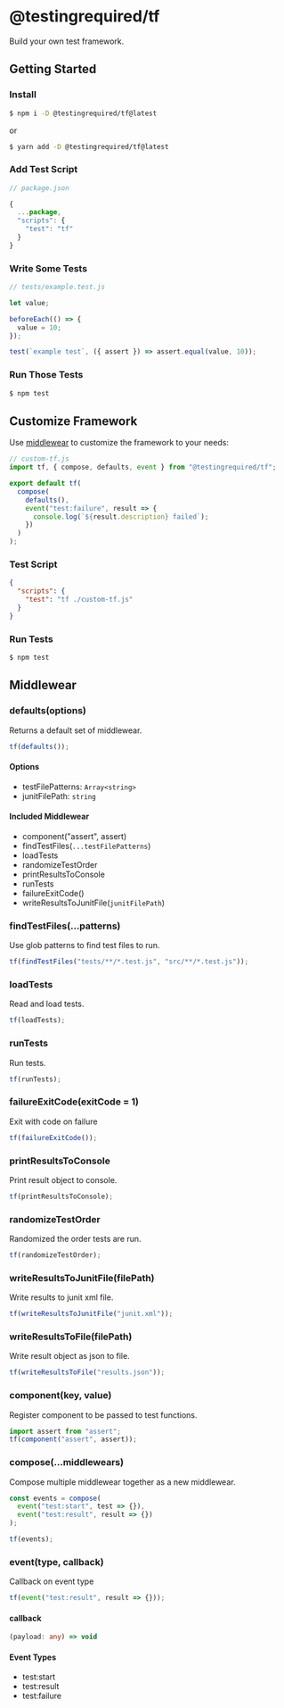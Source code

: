 # @testingrequired/tf

Build your own test framework.

## Getting Started

### Install

```bash
$ npm i -D @testingrequired/tf@latest
```

or

```bash
$ yarn add -D @testingrequired/tf@latest
```

### Add Test Script

```javascript
// package.json

{
  ...package,
  "scripts": {
    "test": "tf"
  }
}
```

### Write Some Tests

```javascript
// tests/example.test.js

let value;

beforeEach(() => {
  value = 10;
});

test(`example test`, ({ assert }) => assert.equal(value, 10));
```

### Run Those Tests

```bash
$ npm test
```

## Customize Framework

Use [middlewear](#middlewear) to customize the framework to your needs:

```javascript
// custom-tf.js
import tf, { compose, defaults, event } from "@testingrequired/tf";

export default tf(
  compose(
    defaults(),
    event("test:failure", result => {
      console.log(`${result.description} failed`);
    })
  )
);
```

### Test Script

```json
{
  "scripts": {
    "test": "tf ./custom-tf.js"
  }
}
```

### Run Tests

```bash
$ npm test
```

## Middlewear

### defaults(options)

Returns a default set of middlewear.

```javascript
tf(defaults());
```

#### Options

- testFilePatterns: `Array<string>`
- junitFilePath: `string`

#### Included Middlewear

- component("assert", assert)
- findTestFiles(`...testFilePatterns`)
- loadTests
- randomizeTestOrder
- printResultsToConsole
- runTests
- failureExitCode()
- writeResultsToJunitFile(`junitFilePath`)

### findTestFiles(...patterns)

Use glob patterns to find test files to run.

```javascript
tf(findTestFiles("tests/**/*.test.js", "src/**/*.test.js"));
```

### loadTests

Read and load tests.

```javascript
tf(loadTests);
```

### runTests

Run tests.

```javascript
tf(runTests);
```

### failureExitCode(exitCode = 1)

Exit with code on failure

```javascript
tf(failureExitCode());
```

### printResultsToConsole

Print result object to console.

```javascript
tf(printResultsToConsole);
```

### randomizeTestOrder

Randomized the order tests are run.

```javascript
tf(randomizeTestOrder);
```

### writeResultsToJunitFile(filePath)

Write results to junit xml file.

```javascript
tf(writeResultsToJunitFile("junit.xml"));
```

### writeResultsToFile(filePath)

Write result object as json to file.

```javascript
tf(writeResultsToFile("results.json"));
```

### component(key, value)

Register component to be passed to test functions.

```javascript
import assert from "assert";
tf(component("assert", assert));
```

### compose(...middlewears)

Compose multiple middlewear together as a new middlewear.

```javascript
const events = compose(
  event("test:start", test => {}),
  event("test:result", result => {})
);

tf(events);
```

### event(type, callback)

Callback on event type

```javascript
tf(event("test:result", result => {}));
```

#### callback

```typescript
(payload: any) => void
```

#### Event Types

- test:start
- test:result
- test:failure
